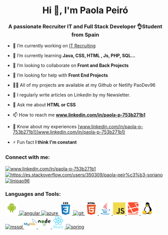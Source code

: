 
<h1 align="center">Hi 👋, I'm Paola Peiró</h1>
<h3 align="center">A passionate Recruiter IT and Full Stack Developer 👌Student from Spain</h3>

- 🔭 I’m currently working on [IT Recruiting](www.linkedin.com/in/paola-p-753b271b1)

- 🌱 I’m currently learning **Java, CSS, HTML , Js, PHP, SQL...**

- 👯 I’m looking to collaborate on **Front and Back Projects**

- 🤝 I’m looking for help with **Front End Projects**

- 👨‍💻 All of my projects are available at my Github or Netlify PaoDev96

- 📝 I regularly write articles on Linkedin by my Newsletter.

- 💬 Ask me about **HTML or CSS**

- 📫 How to reach me **www.linkedin.com/in/paola-p-753b271b1**

- 📄 Know about my experiences [www.linkedin.com/in/paola-p-753b271b1](www.linkedin.com/in/paola-p-753b271b1)

- ⚡ Fun fact **I think I'm constant**

<h3 align="left">Connect with me:</h3>
<p align="left">
<a href="https://linkedin.com/in/www.linkedin.com/in/paola-p-753b271b1" target="blank"><img align="center" src="https://raw.githubusercontent.com/rahuldkjain/github-profile-readme-generator/master/src/images/icons/Social/linked-in-alt.svg" alt="www.linkedin.com/in/paola-p-753b271b1" height="30" width="40" /></a>
<a href="https://stackoverflow.com/users/https://es.stackoverflow.com/users/350309/paola-peir%c3%b3-soriano" target="blank"><img align="center" src="https://raw.githubusercontent.com/rahuldkjain/github-profile-readme-generator/master/src/images/icons/Social/stack-overflow.svg" alt="https://es.stackoverflow.com/users/350309/paola-peir%c3%b3-soriano" height="30" width="40" /></a>
<a href="https://discord.gg/linipao96" target="blank"><img align="center" src="https://raw.githubusercontent.com/rahuldkjain/github-profile-readme-generator/master/src/images/icons/Social/discord.svg" alt="linipao96" height="30" width="40" /></a>
</p>

<h3 align="left">Languages and Tools:</h3>
<p align="left"> <a href="https://developer.android.com" target="_blank" rel="noreferrer"> <img src="https://raw.githubusercontent.com/devicons/devicon/master/icons/android/android-original-wordmark.svg" alt="android" width="40" height="40"/> </a> <a href="https://angular.io" target="_blank" rel="noreferrer"> <img src="https://angular.io/assets/images/logos/angular/angular.svg" alt="angular" width="40" height="40"/> </a> <a href="https://azure.microsoft.com/en-in/" target="_blank" rel="noreferrer"> <img src="https://www.vectorlogo.zone/logos/microsoft_azure/microsoft_azure-icon.svg" alt="azure" width="40" height="40"/> </a> <a href="https://www.w3schools.com/css/" target="_blank" rel="noreferrer"> <img src="https://raw.githubusercontent.com/devicons/devicon/master/icons/css3/css3-original-wordmark.svg" alt="css3" width="40" height="40"/> </a> <a href="https://git-scm.com/" target="_blank" rel="noreferrer"> <img src="https://www.vectorlogo.zone/logos/git-scm/git-scm-icon.svg" alt="git" width="40" height="40"/> </a> <a href="https://www.w3.org/html/" target="_blank" rel="noreferrer"> <img src="https://raw.githubusercontent.com/devicons/devicon/master/icons/html5/html5-original-wordmark.svg" alt="html5" width="40" height="40"/> </a> <a href="https://www.java.com" target="_blank" rel="noreferrer"> <img src="https://raw.githubusercontent.com/devicons/devicon/master/icons/java/java-original.svg" alt="java" width="40" height="40"/> </a> <a href="https://developer.mozilla.org/en-US/docs/Web/JavaScript" target="_blank" rel="noreferrer"> <img src="https://raw.githubusercontent.com/devicons/devicon/master/icons/javascript/javascript-original.svg" alt="javascript" width="40" height="40"/> </a> <a href="https://laravel.com/" target="_blank" rel="noreferrer"> <img src="https://raw.githubusercontent.com/devicons/devicon/master/icons/laravel/laravel-plain-wordmark.svg" alt="laravel" width="40" height="40"/> </a> <a href="https://www.linux.org/" target="_blank" rel="noreferrer"> <img src="https://raw.githubusercontent.com/devicons/devicon/master/icons/linux/linux-original.svg" alt="linux" width="40" height="40"/> </a> <a href="https://www.microsoft.com/en-us/sql-server" target="_blank" rel="noreferrer"> <img src="https://www.svgrepo.com/show/303229/microsoft-sql-server-logo.svg" alt="mssql" width="40" height="40"/> </a> <a href="https://www.mysql.com/" target="_blank" rel="noreferrer"> <img src="https://raw.githubusercontent.com/devicons/devicon/master/icons/mysql/mysql-original-wordmark.svg" alt="mysql" width="40" height="40"/> </a> <a href="https://nodejs.org" target="_blank" rel="noreferrer"> <img src="https://raw.githubusercontent.com/devicons/devicon/master/icons/nodejs/nodejs-original-wordmark.svg" alt="nodejs" width="40" height="40"/> </a> <a href="https://reactjs.org/" target="_blank" rel="noreferrer"> <img src="https://raw.githubusercontent.com/devicons/devicon/master/icons/react/react-original-wordmark.svg" alt="react" width="40" height="40"/> </a> <a href="https://spring.io/" target="_blank" rel="noreferrer"> <img src="https://www.vectorlogo.zone/logos/springio/springio-icon.svg" alt="spring" width="40" height="40"/> </a> </p>


<!--
**Pao9629/Pao9629** is a ✨ _special_ ✨ repository because its `README.md` (this file) appears on your GitHub profile.
<h1 align="center">Hi 👋, I'm Paola Peiró</h1>
<h3 align="center">A passionate Recruiter IT and Full Stack Developer 👌Student from Spain</h3>

- 🔭 I’m currently working on [IT Recruiting](www.linkedin.com/in/paola-p-753b271b1)

- 🌱 I’m currently learning **Java, Js, PHP, SQL...**

- 👯 I’m looking to collaborate on **Front and Back Projects**

- 🤝 I’m looking for help with **Front End Projects**

- 👨‍💻 All of my projects are available at [https://github.com/Pao9629/FrontEndProjects](https://github.com/Pao9629/FrontEndProjects)

- 📝 I regularly write articles on [Suscribirte en LinkedIn https://www.linkedin.com/build-relation/newsletter-follow?entityUrn=7048931278401773568](Suscribirte en LinkedIn https://www.linkedin.com/build-relation/newsletter-follow?entityUrn=7048931278401773568)

- 💬 Ask me about **HTML or CSS**

- 📫 How to reach me **www.linkedin.com/in/paola-p-753b271b1**

- 📄 Know about my experiences [www.linkedin.com/in/paola-p-753b271b1](www.linkedin.com/in/paola-p-753b271b1)

- ⚡ Fun fact **I think I'm constant**

<h3 align="left">Connect with me:</h3>
<p align="left">
<a href="https://linkedin.com/in/www.linkedin.com/in/paola-p-753b271b1" target="blank"><img align="center" src="https://raw.githubusercontent.com/rahuldkjain/github-profile-readme-generator/master/src/images/icons/Social/linked-in-alt.svg" alt="www.linkedin.com/in/paola-p-753b271b1" height="30" width="40" /></a>
<a href="https://stackoverflow.com/users/https://es.stackoverflow.com/users/350309/paola-peir%c3%b3-soriano" target="blank"><img align="center" src="https://raw.githubusercontent.com/rahuldkjain/github-profile-readme-generator/master/src/images/icons/Social/stack-overflow.svg" alt="https://es.stackoverflow.com/users/350309/paola-peir%c3%b3-soriano" height="30" width="40" /></a>
<a href="https://discord.gg/linipao96" target="blank"><img align="center" src="https://raw.githubusercontent.com/rahuldkjain/github-profile-readme-generator/master/src/images/icons/Social/discord.svg" alt="linipao96" height="30" width="40" /></a>
</p>

<h3 align="left">Languages and Tools:</h3>
<p align="left"> <a href="https://developer.android.com" target="_blank" rel="noreferrer"> <img src="https://raw.githubusercontent.com/devicons/devicon/master/icons/android/android-original-wordmark.svg" alt="android" width="40" height="40"/> </a> <a href="https://angular.io" target="_blank" rel="noreferrer"> <img src="https://angular.io/assets/images/logos/angular/angular.svg" alt="angular" width="40" height="40"/> </a> <a href="https://azure.microsoft.com/en-in/" target="_blank" rel="noreferrer"> <img src="https://www.vectorlogo.zone/logos/microsoft_azure/microsoft_azure-icon.svg" alt="azure" width="40" height="40"/> </a> <a href="https://www.w3schools.com/css/" target="_blank" rel="noreferrer"> <img src="https://raw.githubusercontent.com/devicons/devicon/master/icons/css3/css3-original-wordmark.svg" alt="css3" width="40" height="40"/> </a> <a href="https://git-scm.com/" target="_blank" rel="noreferrer"> <img src="https://www.vectorlogo.zone/logos/git-scm/git-scm-icon.svg" alt="git" width="40" height="40"/> </a> <a href="https://www.w3.org/html/" target="_blank" rel="noreferrer"> <img src="https://raw.githubusercontent.com/devicons/devicon/master/icons/html5/html5-original-wordmark.svg" alt="html5" width="40" height="40"/> </a> <a href="https://www.java.com" target="_blank" rel="noreferrer"> <img src="https://raw.githubusercontent.com/devicons/devicon/master/icons/java/java-original.svg" alt="java" width="40" height="40"/> </a> <a href="https://developer.mozilla.org/en-US/docs/Web/JavaScript" target="_blank" rel="noreferrer"> <img src="https://raw.githubusercontent.com/devicons/devicon/master/icons/javascript/javascript-original.svg" alt="javascript" width="40" height="40"/> </a> <a href="https://laravel.com/" target="_blank" rel="noreferrer"> <img src="https://raw.githubusercontent.com/devicons/devicon/master/icons/laravel/laravel-plain-wordmark.svg" alt="laravel" width="40" height="40"/> </a> <a href="https://www.linux.org/" target="_blank" rel="noreferrer"> <img src="https://raw.githubusercontent.com/devicons/devicon/master/icons/linux/linux-original.svg" alt="linux" width="40" height="40"/> </a> <a href="https://www.microsoft.com/en-us/sql-server" target="_blank" rel="noreferrer"> <img src="https://www.svgrepo.com/show/303229/microsoft-sql-server-logo.svg" alt="mssql" width="40" height="40"/> </a> <a href="https://www.mysql.com/" target="_blank" rel="noreferrer"> <img src="https://raw.githubusercontent.com/devicons/devicon/master/icons/mysql/mysql-original-wordmark.svg" alt="mysql" width="40" height="40"/> </a> <a href="https://nodejs.org" target="_blank" rel="noreferrer"> <img src="https://raw.githubusercontent.com/devicons/devicon/master/icons/nodejs/nodejs-original-wordmark.svg" alt="nodejs" width="40" height="40"/> </a> <a href="https://reactjs.org/" target="_blank" rel="noreferrer"> <img src="https://raw.githubusercontent.com/devicons/devicon/master/icons/react/react-original-wordmark.svg" alt="react" width="40" height="40"/> </a> <a href="https://spring.io/" target="_blank" rel="noreferrer"> <img src="https://www.vectorlogo.zone/logos/springio/springio-icon.svg" alt="spring" width="40" height="40"/> </a> </p>
